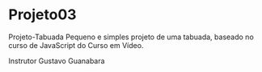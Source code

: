 # Projeto03

Projeto-Tabuada
Pequeno e simples projeto de uma tabuada, baseado no curso de JavaScript do Curso em Vídeo.

Instrutor
Gustavo Guanabara



